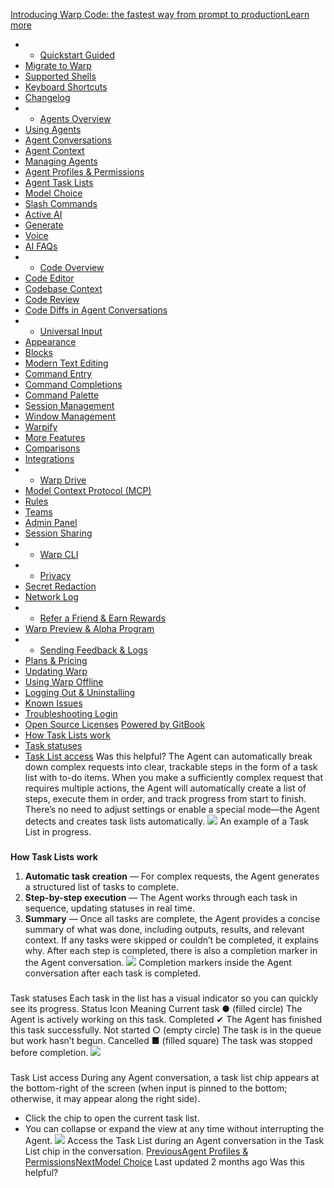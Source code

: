 [Introducing Warp Code: the fastest way from prompt to productionLearn more ](https://www.warp.dev/blog/introducing-warp-code-prompt-to-prod)
 * * [Quickstart Guided](/)
 * [Migrate to Warp](/getting-started/migrate-to-warp)
 * [Supported Shells](/getting-started/supported-shells)
 * [Keyboard Shortcuts](/getting-started/keyboard-shortcuts)
 * [Changelog](/getting-started/changelog)
 * * [Agents Overview](/agents/agents-overview)
 * [Using Agents](/agents/using-agents)
 * [Agent Conversations](/agents/using-agents/agent-conversations)
 * [Agent Context](/agents/using-agents/agent-context)
 * [Managing Agents](/agents/using-agents/managing-agents)
 * [Agent Profiles & Permissions](/agents/using-agents/agent-profiles-permissions)
 * [Agent Task Lists](/agents/using-agents/agent-tasklists)
 * [Model Choice](/agents/using-agents/model-choice)
 * [Slash Commands](/agents/slash-commands)
 * [Active AI](/agents/active-ai)
 * [Generate](/agents/generate)
 * [Voice](/agents/voice)
 * [AI FAQs](/agents/ai-faqs)
 * * [Code Overview](/code/code-overview)
 * [Code Editor](/code/code-editor)
 * [Codebase Context](/code/codebase-context)
 * [Code Review](/code/code-review)
 * [Code Diffs in Agent Conversations](/code/reviewing-code)
 * * [Universal Input](/terminal/universal-input)
 * [Appearance](/terminal/appearance)
 * [Blocks](/terminal/blocks)
 * [Modern Text Editing](/terminal/editor)
 * [Command Entry](/terminal/entry)
 * [Command Completions](/terminal/command-completions)
 * [Command Palette](/terminal/command-palette)
 * [Session Management](/terminal/sessions)
 * [Window Management](/terminal/windows)
 * [Warpify](/terminal/warpify)
 * [More Features](/terminal/more-features)
 * [Comparisons](/terminal/comparisons)
 * [Integrations](/terminal/integrations-and-plugins)
 * * [Warp Drive](/knowledge-and-collaboration/warp-drive)
 * [Model Context Protocol (MCP)](/knowledge-and-collaboration/mcp)
 * [Rules](/knowledge-and-collaboration/rules)
 * [Teams](/knowledge-and-collaboration/teams)
 * [Admin Panel](/knowledge-and-collaboration/admin-panel)
 * [Session Sharing](/knowledge-and-collaboration/session-sharing)
 * * [Warp CLI](/developers/cli)
 * * [Privacy](/privacy/privacy)
 * [Secret Redaction](/privacy/secret-redaction)
 * [Network Log](/privacy/network-log)
 * * [Refer a Friend & Earn Rewards](/community/refer-a-friend)
 * [Warp Preview & Alpha Program](/community/warp-preview-and-alpha-program)
 * * [Sending Feedback & Logs](/support-and-billing/sending-us-feedback)
 * [Plans & Pricing](/support-and-billing/plans-and-pricing)
 * [Updating Warp](/support-and-billing/updating-warp)
 * [Using Warp Offline](/support-and-billing/using-warp-offline)
 * [Logging Out & Uninstalling](/support-and-billing/uninstalling-warp)
 * [Known Issues](/support-and-billing/known-issues)
 * [Troubleshooting Login](/support-and-billing/troubleshooting-login-issues)
 * [Open Source Licenses](/support-and-billing/licenses)
[Powered by GitBook](https://www.gitbook.com/?utm_source=content&utm_medium=trademark&utm_campaign=-MbqIgTw17KQvq_DQuRr)
 * [How Task Lists work](#how-task-lists-work)
 * [Task statuses](#task-statuses)
 * [Task List access](#task-list-access)
Was this helpful?
The Agent can automatically break down complex requests into clear, trackable steps in the form of a task list with to-do items. When you make a sufficiently complex request that requires multiple actions, the Agent will automatically create a list of steps, execute them in order, and track progress from start to finish. There’s no need to adjust settings or enable a special mode—the Agent detects and creates task lists automatically.
![](https://docs.warp.dev/~gitbook/image?url=https%3A%2F%2F2297236823-files.gitbook.io%2F%7E%2Ffiles%2Fv0%2Fb%2Fgitbook-x-prod.appspot.com%2Fo%2Fspaces%252F-MbqIgTw17KQvq_DQuRr%252Fuploads%252FlW30hZGN1lS6zwgbXW1j%252Fin-progress-tasklist.png%3Falt%3Dmedia%26token%3Dfc30348f-0241-421d-a5db-c983341e184e&width=768&dpr=4&quality=100&sign=610f3066&sv=2)
An example of a Task List in progress.
### 
[](#how-task-lists-work)
**How Task Lists work**
 1. **Automatic task creation** — For complex requests, the Agent generates a structured list of tasks to complete.
 2. **Step-by-step execution** — The Agent works through each task in sequence, updating statuses in real time.
 3. **Summary** — Once all tasks are complete, the Agent provides a concise summary of what was done, including outputs, results, and relevant context. If any tasks were skipped or couldn’t be completed, it explains why.
After each step is completed, there is also a completion marker in the Agent conversation.
![](https://docs.warp.dev/~gitbook/image?url=https%3A%2F%2F2297236823-files.gitbook.io%2F%7E%2Ffiles%2Fv0%2Fb%2Fgitbook-x-prod.appspot.com%2Fo%2Fspaces%252F-MbqIgTw17KQvq_DQuRr%252Fuploads%252FOnLBapkCIZGQgnILCG1X%252Fcompletion-markers.png%3Falt%3Dmedia%26token%3D5a621657-b65e-4dcc-b913-a2fed745247a&width=768&dpr=4&quality=100&sign=fb752149&sv=2)
Completion markers inside the Agent conversation after each task is completed.
### 
[](#task-statuses)
Task statuses
Each task in the list has a visual indicator so you can quickly see its progress.
Status
Icon
Meaning
Current task
● (filled circle)
The Agent is actively working on this task.
Completed
✔︎
The Agent has finished this task successfully.
Not started
○ (empty circle)
The task is in the queue but work hasn’t begun.
Cancelled
■ (filled square)
The task was stopped before completion.
![](https://docs.warp.dev/~gitbook/image?url=https%3A%2F%2F2297236823-files.gitbook.io%2F%7E%2Ffiles%2Fv0%2Fb%2Fgitbook-x-prod.appspot.com%2Fo%2Fspaces%252F-MbqIgTw17KQvq_DQuRr%252Fuploads%252FWJf8SQaerRBQ3iZz8Xub%252Ftasklist-small.png%3Falt%3Dmedia%26token%3Dcb76d68a-1c85-4813-9d19-cd0f7189e619&width=768&dpr=4&quality=100&sign=6812a745&sv=2)
### 
[](#task-list-access)
Task List access
During any Agent conversation, a task list chip appears at the bottom-right of the screen (when input is pinned to the bottom; otherwise, it may appear along the right side).
 * Click the chip to open the current task list.
 * You can collapse or expand the view at any time without interrupting the Agent.
![](https://docs.warp.dev/~gitbook/image?url=https%3A%2F%2F2297236823-files.gitbook.io%2F%7E%2Ffiles%2Fv0%2Fb%2Fgitbook-x-prod.appspot.com%2Fo%2Fspaces%252F-MbqIgTw17KQvq_DQuRr%252Fuploads%252FxJOXMv2zCg2HRsxyk60f%252Ftasklist-popup.png%3Falt%3Dmedia%26token%3D825d62c5-b112-4f2c-882c-2c420ab3d371&width=768&dpr=4&quality=100&sign=ab17ca23&sv=2)
Access the Task List during an Agent conversation in the Task List chip in the conversation.
[PreviousAgent Profiles & Permissions](/agents/using-agents/agent-profiles-permissions)[NextModel Choice](/agents/using-agents/model-choice)
Last updated 2 months ago
Was this helpful?
